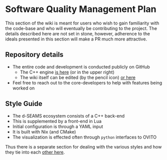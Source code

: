 # Software Quality Management Plan

This section of the wiki is meant for users who wish to gain familiarity with
the code-base and who will eventually be contributing to the project. The
details described here are not set in stone, however, adherence to the ideals
presented in this section will make a PR much more attractive.

## Repository details

- The entire code and development is conducted publicly on GitHub
  - The C++ engine [is here](https://github.com/d-SEAMS/seams-core) (or in the upper right)
  - The wiki itself can be edited (by the pencil icon) [or here](https://github.com/d-SEAMS/wiki)
- Feel free to reach out to the core-developers to help with features being
  worked on

## Style Guide

- The d-SEAMS ecosystem consists of a C++ back-end
- This is supplemented by a front-end in Lua
- Initial configuration is through a YAML input
- It is built with Nix (and CMake)
- The visualization is effected often through `python` interfaces to OVITO

Thus there is a separate section for dealing with the various styles and how
they tie into each [other here](styleGuide.md).
